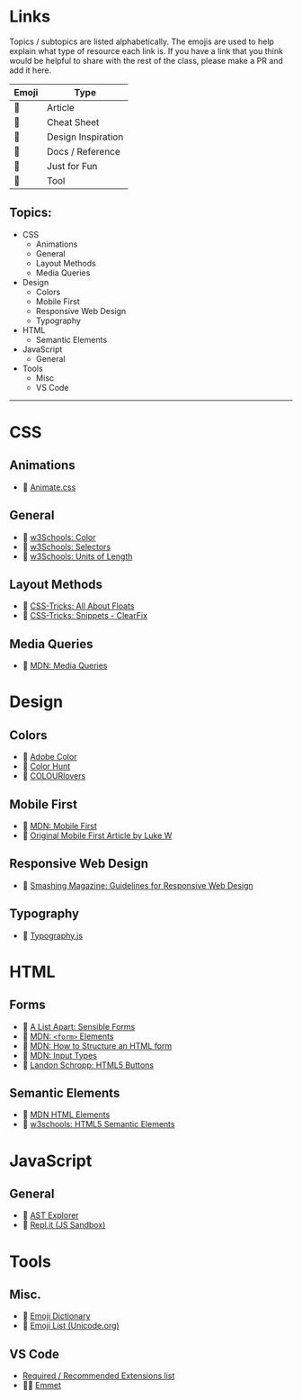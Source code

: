 # Links

Topics / subtopics are listed alphabetically. The emojis are used to help explain what type of resource each link is. If you have a link that you think would be helpful to share with the rest of the class, please make a PR and add it here. 

Emoji | Type
---|---
📰 | Article
📃 | Cheat Sheet
🎨 | Design Inspiration
📕 | Docs / Reference
👾 | Just for Fun
🔨 | Tool

## Topics:
- CSS
  - Animations
  - General
  - Layout Methods
  - Media Queries
- Design
  - Colors
  - Mobile First
  - Responsive Web Design
  - Typography
- HTML
  - Semantic Elements
- JavaScript
  - General
- Tools
  - Misc
  - VS Code

---

# CSS
  
  ## Animations
  - 👾 [Animate.css](https://daneden.github.io/animate.css/)

  ## General
  - 📕 [w3Schools: Color](https://www.w3schools.com/cssref/css_colors_legal.asp)
  - 📃 [w3Schools: Selectors](https://www.w3schools.com/cssref/css_selectors.asp)
  - 📕 [w3Schools: Units of Length](https://www.w3schools.com/cssref/css_units.asp)
  
  ## Layout Methods
  - 📰 [CSS-Tricks: All About Floats](https://css-tricks.com/all-about-floats/)
  - 📰 [CSS-Tricks: Snippets - ClearFix](https://css-tricks.com/snippets/css/clear-fix/)  
 
  ## Media Queries
  - 📕 [MDN: Media Queries](https://developer.mozilla.org/en-US/docs/Web/CSS/Media_Queries/Using_media_queries#Media_features)

# Design

  ## Colors
  - 🎨 [Adobe Color](https://color.adobe.com/explore/?filter=most-popular&time=all)
  - 🎨 [Color Hunt](http://colorhunt.co/)
  - 🎨 [COLOURlovers](https://www.colourlovers.com/)

  ## Mobile First
  - 📰 [MDN: Mobile First](https://developer.mozilla.org/en-US/docs/Web/Apps/Progressive/Responsive/Mobile_first)
  - 📰 [Original Mobile First Article by Luke W](https://www.lukew.com/ff/entry.asp?933)

  ## Responsive Web Design
  - 📰 [Smashing Magazine: Guidelines for Responsive Web Design](https://www.smashingmagazine.com/2011/01/guidelines-for-responsive-web-design/)

  ## Typography
  - 📰 [Typography.js](http://kyleamathews.github.io/typography.js/)


# HTML

  ## Forms
  - 📰 [A List Apart: Sensible Forms](https://alistapart.com/article/sensibleforms)
  - 📃 [MDN: `<form>` Elements](https://developer.mozilla.org/en-US/docs/Web/HTML/Element#Forms)
  - 📰 [MDN: How to Structure an HTML form](https://developer.mozilla.org/en-US/docs/Learn/HTML/Forms/How_to_structure_an_HTML_form)
  - 📃 [MDN: Input Types](https://developer.mozilla.org/en-US/docs/Web/HTML/Element/input#Form_%3Cinput%3E_types)
  - 📰 [Landon Schropp: HTML5 Buttons](https://davidwalsh.name/html5-buttons)

  ## Semantic Elements
  - 📕 [MDN HTML Elements](https://developer.mozilla.org/en-US/docs/Web/HTML/Element)
  - 📕 [w3schools: HTML5 Semantic Elements](https://www.w3schools.com/html/html5_semantic_elements.asp) 

# JavaScript
  ## General
  - 🔨 [AST Explorer](https://astexplorer.net/)
  - 🔨 [Repl.it (JS Sandbox)](https://repl.it/repls/GigaJauntyFormula)

# Tools

  ## Misc.
  - 👾 [Emoji Dictionary](https://emojipedia.org)
  - 👾 [Emoji List (Unicode.org)](https://unicode.org/emoji/charts/emoji-list.html)

  ## VS Code 
  - [Required / Recommended Extensions list](VSCode-Extensions.md)
  - 📕🔨 [Emmet](https://docs.emmet.io/)

